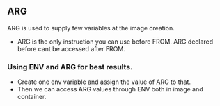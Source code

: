 ## ARG
ARG is used to supply few variables at the image creation.
* ARG is the only instruction you can use before FROM. ARG declared before cant be accessed after FROM.

### Using ENV and ARG for best results.
* Create one env variable and assign the value of ARG to that.
* Then we can access ARG values through ENV both in image and container.